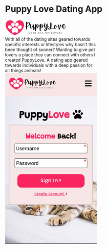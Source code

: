 # Puppy Love Dating App

<img src="./src/images/logo-alt.jpg" width="200"/>
<div style="max-width: 300px">
  With all of the dating sites geared towards specific interests or lifestyles why hasn't this been thought of sooner? Wanting to give pet lovers a place they can connect with others I created PuppyLove. A dating app geared towards individuals with a deep passion for all things animals!
</div>

<div class="margin-orange d-inline-block">
  <div class="d-inline-block block-blue mt-3">
    <img src="./src/images/20201027_233801.jpg" class="m-5" width="300"/>
  </div>
</div>
